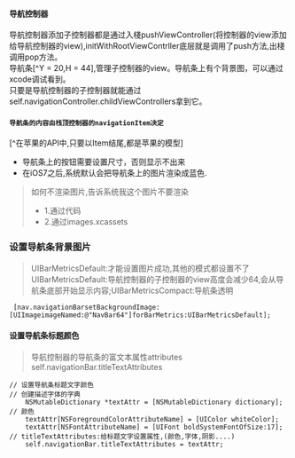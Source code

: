 #### 导航控制器

导航控制器添加子控制器都是通过入棧pushViewController\(将控制器的view添加给导航控制器的view\),initWithRootViewContrller底层就是调用了push方法,出棧调用pop方法。  
导航条[^Y = 20,H = 44],管理子控制器的view。导航条上有个背景图，可以通过xcode调试看到。  
只要是导航控制器的子控制器就能通过self.navigationController.childViewControllers拿到它。

#### `导航条的内容由栈顶控制器的navigationItem决定`

[^在苹果的API中,只要以Item结尾,都是苹果的模型]

* 导航条上的按钮需要设置尺寸，否则显示不出来
* 在iOS7之后,系统默认会把导航条上的图片渲染成蓝色.

> 如何不渲染图片,告诉系统我这个图片不要渲染
>
> * 1.通过代码
> * 2.通过images.xcassets

### 设置导航条背景图片

> UIBarMetricsDefault:才能设置图片成功,其他的模式都设置不了  
>  UIBarMetricsDefault:导航控制器的子控制器的view高度会减少64,会从导航条底部开始显示内容;UIBarMetricsCompact:导航条透明
>

```
 [nav.navigationBarsetBackgroundImage:[UIImageimageNamed:@"NavBar64"]forBarMetrics:UIBarMetricsDefault];
```
#### 设置导航条标题颜色
>导航控制器的导航条的富文本属性attributes
self.navigationBar.titleTextAttributes
```
// 设置导航条标题文字颜色
// 创建描述字体的字典
    NSMutableDictionary *textAttr = [NSMutableDictionary dictionary];
// 颜色
    textAttr[NSForegroundColorAttributeName] = [UIColor whiteColor];
    textAttr[NSFontAttributeName] = [UIFont boldSystemFontOfSize:17];
// titleTextAttributes:给标题文字设置属性,(颜色,字体,阴影....)
    self.navigationBar.titleTextAttributes = textAttr;
```


